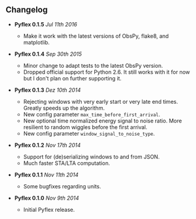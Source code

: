 Changelog
---------

* **Pyflex 0.1.5** *Jul 11th 2016*
    * Make it work with the latest versions of ObsPy, flake8, and matplotlib.

* **Pyflex 0.1.4** *Sep 30th 2015*
    * Minor change to adapt tests to the latest ObsPy version.
    * Dropped official support for Python 2.6. It still works with it for now but I don't plan on further supporting it.

* **Pyflex 0.1.3** *Dez 10th 2014*
    * Rejecting windows with very early start or very late end times. Greatly speeds up the algorithm.
    * New config parameter ``max_time_before_first_arrival``.
    * New optional time normalized energy signal to noise ratio. More resilient to random wiggles before the first arrival.
    * New config parameter ``window_signal_to_noise_type``.

* **Pyflex 0.1.2** *Nov 17th 2014*
    * Support for (de)serializing windows to and from JSON.
    * Much faster STA/LTA computation.

* **Pyflex 0.1.1** *Nov 11th 2014*
    * Some bugfixes regarding units.

* **Pyflex 0.1.0** *Nov 9th 2014*
    * Initial Pyflex release.
